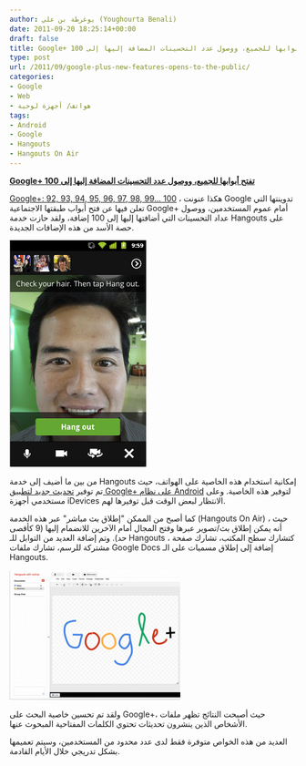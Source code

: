 ```yaml
---
author: يوغرطة بن علي (Youghourta Benali)
date: 2011-09-20 18:25:14+00:00
draft: false
title: Google+ تفتح أبوابها للجميع، ووصول عدد التحسينات المضافة إليها إلى 100
type: post
url: /2011/09/google-plus-new-features-opens-to-the-public/
categories:
- Google
- Web
- هواتف/ أجهزة لوحية
tags:
- Android
- Google
- Hangouts
- Hangouts On Air
---
```


[**Google+ تفتح أبوابها للجميع، ووصول عدد التحسينات المضافة إليها إلى 100**](https://www.it-scoop.com/2011/09/google-plus-new-features-opens-to-the-public)




[Google+: 92, 93, 94, 95, 96, 97, 98, 99... 100](http://googleblog.blogspot.com/2011/09/google-92-93-94-95-96-97-98-99-100.html) ، هكذا عنونت Google تدوينتها التي تعلن فيها عن فتح أبواب طبقتها الاجتماعية Google+ أمام عموم المستخدمين، ووصول عداد التحسينات التي أضافتها إليها إلى 100 إضافة، ولقد حازت خدمة Hangouts على حصة الأسد من هذه الإضافات الجديدة.




[![](hangouts-ony-our-phone.png)
](https://www.it-scoop.com/2011/09/google-plus-new-features-opens-to-the-public)




من بين ما أضيف إلى خدمة Hangouts إمكانية استخدام هذه الخاصية على الهواتف، حيث تم توفير [تحديث جديد لتطبيق Google+ على نظام Android](https://market.android.com/details?id=com.google.android.apps.plus) لتوفير هذه الخاصية. وعلى مستخدمي أجهزة iDevices الانتظار لبعض الوقت قبل توفيرها لهم.




كما أصبح من الممكن "إطلاق بث مباشر" عبر هذه الخدمة (Hangouts On Air) ، حيث أنه يمكن إطلاق بث/تصوير عبرها وفتح المجال أمام الآخرين للانضمام إليها (9 كأقصى حد). وتم إضافة العديد من التوابل للـ Hangouts ، كتشارك سطح المكتب، تشارك صفحة مشتركة للرسم، تشارك ملفات Google Docs إضافة إلى إطلاق مسميات على الـ Hangouts.




[![](hangouts-with-extras-300x228.png)
](https://www.it-scoop.com/2011/09/google-plus-new-features-opens-to-the-public)




ولقد تم تحسين خاصية البحث على Google+، حيث أصبحت النتائج تظهر ملفات الأشخاص الذين ينشرون تحديثات تحتوي الكلمات المفتاحية المبحوث عنها.




العديد من هذه الخواص متوفرة فقط لدى عدد محدود من المستخدمين، وسيتم تعميمها بشكل تدريجي خلال الأيام القادمة.
